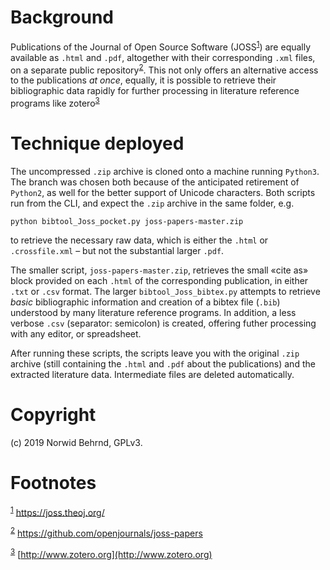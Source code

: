 

# Background

Publications of the Journal of Open Source Software (JOSS<sup><a id="fnr.1" class="footref" href="#fn.1">1</a></sup>) are
equally available as `.html` and `.pdf`, altogether with their
corresponding `.xml` files, on a separate public repository<sup><a id="fnr.2" class="footref" href="#fn.2">2</a></sup>.
This not only offers an alternative access to the publications *at
once*, equally, it is possible to retrieve their bibliographic data
rapidly for further processing in literature reference programs like
zotero<sup><a id="fnr.3" class="footref" href="#fn.3">3</a></sup>


# Technique deployed

The uncompressed `.zip` archive is cloned onto a machine running
`Python3`.  The branch was chosen both because of the anticipated
retirement of `Python2`, as well for the better support of Unicode
characters.  Both scripts run from the CLI, and expect the `.zip`
archive in the same folder, e.g.

    python bibtool_Joss_pocket.py joss-papers-master.zip

to retrieve the necessary raw data, which is either the `.html`
or `.crossfile.xml` &#x2013; but not the substantial larger `.pdf`.

The smaller script, `joss-papers-master.zip`, retrieves the small
«cite as» block provided on each `.html` of the corresponding
publication, in either `.txt` or `.csv` format.  The larger
`bibtool_Joss_bibtex.py` attempts to retrieve *basic* bibliographic
information and creation of a bibtex file (`.bib`) understood by
many literature reference programs.  In addition, a less verbose
`.csv` (separator: semicolon) is created, offering futher processing
with any editor, or spreadsheet.

After running these scripts, the scripts leave you with the original
`.zip` archive (still containing the `.html` and `.pdf` about the
publications) and the extracted literature data.  Intermediate files
are deleted automatically.


# Copyright

(c) 2019 Norwid Behrnd, GPLv3.


# Footnotes

<sup><a id="fn.1" href="#fnr.1">1</a></sup> <https://joss.theoj.org/>

<sup><a id="fn.2" href="#fnr.2">2</a></sup> <https://github.com/openjournals/joss-papers>

<sup><a id="fn.3" href="#fnr.3">3</a></sup> [http://www.zotero.org](http://www.zotero.org)
